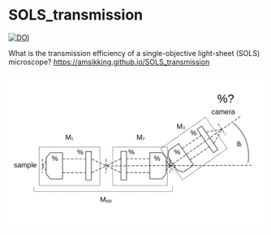 # SOLS_transmission

<a href="https://doi.org/10.5281/zenodo.14368508"><img src="https://zenodo.org/badge/DOI/10.5281/zenodo.14368508.svg" alt="DOI"></a>

What is the transmission efficiency of a single-objective light-sheet (SOLS) microscope?
https://amsikking.github.io/SOLS_transmission

![social_preview](https://github.com/amsikking/SOLS_transmission/blob/main/social_preview.png)
